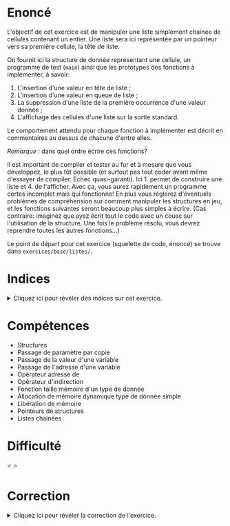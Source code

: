 # Enoncé

L'objectif de cet exercice est de manipuler une liste simplement
chainée de cellules contenant un entier. Une liste sera ici
représentée par un pointeur vers sa première cellule, la tête de
liste.

On fournit ici la structure de donnée représentant une cellule, un
programme de test (`main`) ainsi que les prototypes des fonctions à
implémenter, à savoir:

1. L'insertion d'une valeur en tête de liste ;
2. L'insertion d'une valeur en queue de liste ;
3. La suppression d'une liste de la première occurrence d'une valeur
donnée ;
4. L'affichage des cellules d'une liste sur la sortie standard.

Le comportement attendu pour chaque fonction à implémenter est décrit
en commentaires au dessus de chacune d'entre elles.

*Remarque :* dans quel ordre écrire ces fonctions?

Il est important de compiler et tester au fur et à mesure que vous
developpez, le plus tôt possible (et surtout pas tout coder avant
même d'essayer de compiler. Echec quasi-garanti).
Ici 1. permet de construire une liste et 4. de l'afficher. Avec ça,
vous aurez rapidement un programme certes incomplet mais qui fonctionne!
En plus vous réglerez d'éventuels problèmes de compréhension sur comment manipuler
les structures en jeu, et les fonctions suivantes seront beaucoup
plus simples à écrire.
(Cas contraire: imaginez que ayez écrit tout le code avec un couac
sur l'utilisation de la structure. Une fois le problème résolu, vous
devrez reprendre toutes les autres fonctions...)

Le point de départ pour cet exercice (squelette de code, énoncé) se
trouve dans `exercices/base/listes/`.

# Indices

<details>
<summary>Cliquez ici pour révéler des indices sur cet exercice.</summary>
<br>

* Le mot-clé `NULL` désigne un pointeur nul. C'est pratique pour
  trouver la fin de ma liste.
* Ma tête de liste n'a pas été modifiée après un appel à
`inserer_tete` ?  Ca ne vous rappelle pas `echanger_faux` vu dans la
fiche passage de paramètre du kit de démarrage ?
</details>

# Compétences

* Structures
* Passage de paramètre par copie
* Passage de la valeur d'une variable
* Passage de l'adresse d'une variable
* Opérateur adresse de
* Opérateur d'indirection
* Fonction taille mémoire d'un type de donnée
* Allocation de mémoire dynamique type de donnée simple
* Libération de mémoire
* Pointeurs de structures
* Listes chainées

# Difficulté

:star: :star:
# Correction

<details>
<summary>Cliquez ici pour révéler la correction de l'exercice.</summary>
#### Corrigé du fichier Makefile

```make
CC=gcc
CFLAGS=-std=c99 -Wall -Wextra -g

all: listes

.PHONY: clean
clean:
	rm -f *~ *.o listes
	rm -rf *.dSYM # mac-erie

```

#### Corrigé du fichier listes.c

```c
#include <stdlib.h>
#include <stdio.h>
#include <stdint.h>
#include <time.h>
#include <assert.h>

/* Structure de données décrivant un élément d'une liste. */
struct cellule
{
    /* La valeur d'une cellule est un entier. */
    uint32_t val;
    /* Pointeur vers la cellule suivant dans la liste. */
    struct cellule *suiv;
};

/*
    Affiche sur la sortie standard les valeurs des cellules de la liste
    pointée par l.
*/
static void afficher(struct cellule *l)
{
    /* A implémenter! */
    while (l != NULL) {
        printf("%i -> ", l->val);
        l = l->suiv;
    }
    printf("FIN\n");
}

/*
    Crée une nouvelle cellule contenant la valeur v et l'insère en tête
    de la liste pointée par pl.
*/
static void inserer_tete(struct cellule **pl, uint32_t v)
{
    /* A implémenter! */
    /*
        Rappel : une liste est définie comme un pointeur vers la première
        cellule.  Comme cette fonction modifie la liste (la première cellule),
        la fonction appelante doit passer l'adresse de la liste pour pouvoir
        observer les changements (cf fiche passage de paramètres du kit de
        démarrage). Ainsi pl contient l'adresse de la liste et *pl désigne la
        liste (cad l'adresse de la première cellule).
    */

    /*
        On alloue une nouvelle cellule, qui sera la tête de la nouvelle liste.
        L'opérateur sizeof calcule le nombre d'octet à allouer pour le type
        voulu.
    */
    struct cellule *liste = malloc(sizeof(struct cellule));
    /*Programmation défensive : on vérification que malloc s'est bien passé*/
    assert(liste != NULL);
    /* On fixe les valeurs de cette cellule. */
    liste->val = v;
    liste->suiv = *pl;
    /* On fait pointer l'argument pl vers la nouvelle liste */
    *pl = liste;
}

/*
    Crée une nouvelle cellule contenant la valeur v et l'insère en queue
    de la liste pointée par pl.
*/
static void inserer_queue(struct cellule **pl, uint32_t v)
{
    /* A implémenter! */
    /*
        Cette fonction prend en argument un pointeur sur la liste, car cette
        dernière change dans le cas de l'insertion de la première cellule.

        On place une sentinelle de manière à gérer à l'identique tous les cas
        incluant le cas liste vide. Le champ suiv de notre sentinelle sera la
        liste que l'on voudra retourner.
    */
    struct cellule sent = { -1, *pl };
    struct cellule *queue = &sent;
    /* On parcourt la liste jusqu'à la dernière cellule */
    while (queue->suiv != NULL) {
        queue = queue->suiv;
    }
    /* Allocation et insertion de la cellule */
    queue->suiv = malloc(sizeof(struct cellule));
    assert(queue->suiv != NULL);
    queue->suiv->val = v;
    queue->suiv->suiv = NULL;
    /* On fait pointer l'argument pl vers la nouvelle liste */
    *pl = sent.suiv;
}

/*
    Supprime de la liste pointée par pl la première occurrence de cellule
    contenant la valeur v.
*/
static void supprimer_premiere_occurrence(struct cellule **pl, uint32_t v)
{
    /* A implémenter! */
    /*
        Cette fonction prend en argument un pointeur sur la liste, car cette
        dernière change lorsqu'on supprime la première cellule.
    */
    struct cellule sent = { -1, *pl };
    struct cellule *p = &sent;
    /*
        En C, les conditions sont évaluées séquentiellement. L'expression à
        droite d'une condition logique && n'est évaluée que si l'expression à
        gauche est vraie.
    */
    while (p->suiv != NULL && p->suiv->val != v) {
        p = p->suiv;
    }

    /* Cas occurence trouvée */
    if (p->suiv != NULL) {
        /*
            On rechaine les 2 cellules de la liste entourant l'occurrence et on
            libère la cellule trouvée.
        */
        struct cellule *style = p->suiv;
        p->suiv = style->suiv;
        free(style);
    }
    *pl = sent.suiv;
}

int main(void)
{
    struct cellule *liste = NULL;
    for (uint32_t i = 6; i < 10; i++) {
        inserer_queue(&liste, i);
        afficher(liste);
    }
    for (uint32_t i = 5; i > 0; i--) {
        inserer_tete(&liste, i);
        afficher(liste);
    }

    /*
        Initialisation du générateur de nombres aléatoires
        (nécessaire pour que rand() retourne des valeurs différentes à chaque
        exécution du programme).
    */
    srand(time(NULL));

    while (liste != NULL) {
        supprimer_premiere_occurrence(&liste, rand() % 10);
        afficher(liste);
    }
    return EXIT_SUCCESS;
}

```


</details>
